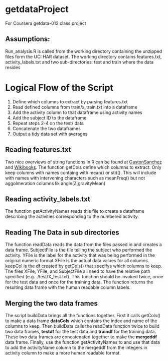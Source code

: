 # getdataProject
For Coursera getdata-012 class project

## Assumptions: 
Run_analysis.R is called from the working directory containing 
the unzipped files form the UCI HAR dataset. The working directory contains
features.txt, activity_labels.txt and two sub-directories: test and train 
where the data resides

# Logical Flow of the Script
1. Define which columns to extract by parsing features.txt
2. Read defined columns from train/x_train.txt into a dataframe
3. Add the activity column to that dataframe using activity names
4. Add the subject ID to the dataframe
5. Repeat steps 2-4 on the test/ data
6. Concatenate the two dataframes
7. Output a tidy data set with averages

## Reading features.txt
Two nice overviews of string functions in R can be found at [GastonSanchez](http://gastonsanchez.com/Handling_and_Processing_Strings_in_R.pdf) and [Wikibooks](http://en.wikibooks.org/wiki/R_Programming/Text_Processing).  The function getCols define which columns to extract. Only keep columns with names containg with mean() or std(). This will include  with names with intervening characters such as meanFreq() but not aggolmeration columns lik angle(Z,gravityMean)

## Reading activity_labels.txt
The function getActivityNames reads this file to create a dataframe describing the activities corresponding to the numbered activity.
## Reading The Data in sub directories
The function readData reads the data from the files passed in and creates a data frame. SubjectFile  is the file telling the subject who performed the activity. YFile is the label for the activity that was being performed in the original numeric format XFile is the actual data values for all columns. keepCol is the df created by getCols() that specifys which columns to keep. The files XFile, YFile, and SubjectFile all need to have the relative path specified (e.g. ./test/X_test.txt).  This function should be invoked twice, once for the test data and once for the training data. The function returns the resulting data frame with the human readable column labels.
## Merging the two data frames
The script buildData brings all the functions together. First it calls getCols() to make a data frame **dataCols** which contains the index and name of the columns to keep. Then buildData calls the readData function twice to build two data frames, **testdf** for the test data and **traindf** for the training data. These two data frames are concatenated together to make the **mergeddf** data frame. Finally, use the function getActivityNames to and use that data to add the activityName column to the mergeddf from the integers in activity column to make a more human readable format.


